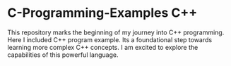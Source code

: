 # C-Programming-Examples C++   
This repository marks the beginning of my journey into C++ programming. Here I included C++ program example. Its a foundational step towards learning more complex C++ concepts. I am excited to explore the capabilities of this powerful language. 
